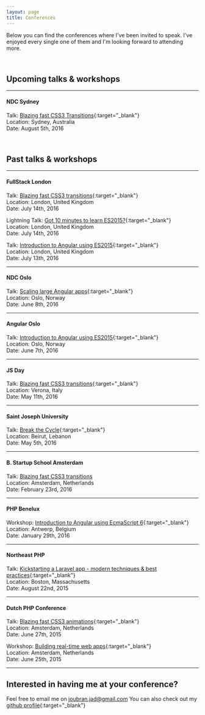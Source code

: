 ```yaml
---
layout: page
title: Conferences
---
```


Below you can find the conferences where I've been invited to speak. I've enjoyed every single one of them and I'm looking forward to attending more.

<br>

## Upcoming talks & workshops
<hr>

#### NDC Sydney
<span class="conferences-ref">Talk:</span> [Blazing fast CSS3 Transitions](http://ndcsydney.com/talk/blazing-fast-css3-animations/){:target="_blank"}  
<span class="conferences-ref">Location:</span> Sydney, Australia  
<span class="conferences-ref">Date:</span> August 5th, 2016


<br>

## Past talks & workshops
<hr>

#### FullStack London
<span class="conferences-ref">Talk:</span> [Blazing fast CSS3 transitions](https://skillsmatter.com/conferences/7278-fullstack-2016-the-conference-on-javascript-node-and-internet-of-things#program){:target="_blank"}  
<span class="conferences-ref">Location:</span> London, United Kingdom  
<span class="conferences-ref">Date:</span> July 14th, 2016

<span class="conferences-ref">Lightning Talk:</span> [Got 10 minutes to learn ES2015?](https://skillsmatter.com/conferences/7278-fullstack-2016-the-conference-on-javascript-node-and-internet-of-things#program){:target="_blank"}  
<span class="conferences-ref">Location:</span> London, United Kingdom  
<span class="conferences-ref">Date:</span> July 14th, 2016

<span class="conferences-ref">Talk:</span> [Introduction to Angular using ES2015](https://skillsmatter.com/conferences/7278-fullstack-2016-the-conference-on-javascript-node-and-internet-of-things#program){:target="_blank"}  
<span class="conferences-ref">Location:</span> London, United Kingdom  
<span class="conferences-ref">Date:</span> July 13th, 2016

<hr>

#### NDC Oslo
<span class="conferences-ref">Talk:</span> [Scaling large Angular apps](/2016/03/24/ndc-oslo-angular/){:target="_blank"}  
<span class="conferences-ref">Location:</span> Oslo, Norway  
<span class="conferences-ref">Date:</span> June 8th, 2016

<hr>

#### Angular Oslo
<span class="conferences-ref">Talk:</span> [Introduction to Angular using ES2015](http://www.meetup.com/AngularJS-Oslo/events/230683470/){:target="_blank"}  
<span class="conferences-ref">Location:</span> Oslo, Norway  
<span class="conferences-ref">Date:</span> June 7th, 2016


<hr>

#### JS Day

<span class="conferences-ref">Talk:</span> [Blazing fast CSS3 transitions](http://2016.jsday.it/talk/blazing-fast-css3-transitions/){:target="_blank"}  
<span class="conferences-ref">Location:</span> Verona, Italy  
<span class="conferences-ref">Date:</span> May 11th, 2016

<hr>

#### Saint Joseph University
<span class="conferences-ref">Talk:</span> [Break the Cycle](http://www.usj.edu.lb/){:target="_blank"}  
<span class="conferences-ref">Location:</span> Beirut, Lebanon  
<span class="conferences-ref">Date:</span> May 5th, 2016

<hr>


#### B. Startup School Amsterdam

<span class="conferences-ref">Talk:</span> [Blazing fast CSS3 transitions](http://bssa.nu)  
<span class="conferences-ref">Location:</span> Amsterdam, Netherlands  
<span class="conferences-ref">Date:</span> February 23rd, 2016

<hr>

#### PHP Benelux

<span class="conferences-ref">Workshop:</span> [Introduction to Angular using EcmaScript 6](https://conference.phpbenelux.eu/2016/talk/introduction-to-angular-using-ecmascript-6/){:target="_blank"}  
<span class="conferences-ref">Location:</span> Antwerp, Belgium  
<span class="conferences-ref">Date:</span> January 29th, 2016

<hr>

#### Northeast PHP

<span class="conferences-ref">Talk:</span> [Kickstarting a Laravel app - modern techniques & best practices](http://2015.northeastphp.org/session/kickstarting-a-laravel-application-using-modern-techniques-and-common-best-practices/){:target="_blank"}  
<span class="conferences-ref">Location:</span> Boston, Massachusetts  
<span class="conferences-ref">Date:</span> August 22nd, 2015

<hr>

#### Dutch PHP Conference

<span class="conferences-ref">Talk:</span> [Blazing fast CSS3 animations](https://joind.in/event/dutch-php-conference-2015/blazing-fast-css3-animations){:target="_blank"}  
<span class="conferences-ref">Location:</span> Amsterdam, Netherlands  
<span class="conferences-ref">Date:</span> June 27th, 2015


<span class="conferences-ref">Workshop:</span> [Building real-time web apps](https://joind.in/event/dutch-php-conference-2015/building-realtime-web-apps){:target="_blank"}  
<span class="conferences-ref">Location:</span> Amsterdam, Netherlands  
<span class="conferences-ref">Date:</span> June 25th, 2015

<hr>

## Interested in having me at your conference?

Feel free to email me on <a href="mailto:joubran.jad@gmail.com">joubran.jad@gmail.com</a>
You can also check out my [github profile](https://github.com/jadjoubran){:target="_blank"}  